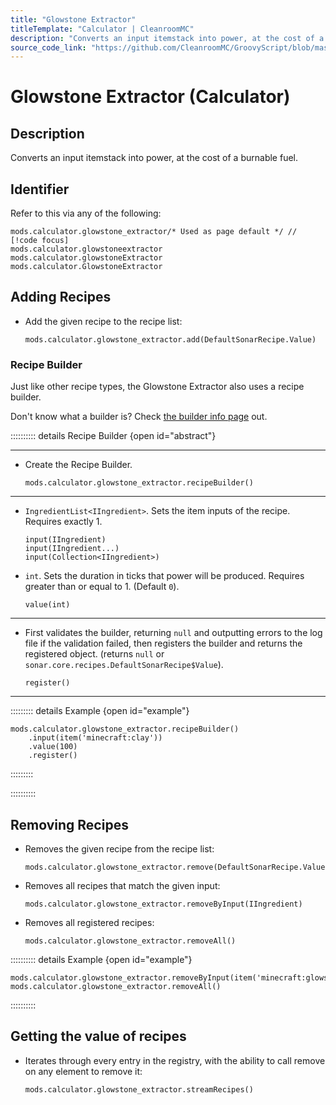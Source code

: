 ```yaml
---
title: "Glowstone Extractor"
titleTemplate: "Calculator | CleanroomMC"
description: "Converts an input itemstack into power, at the cost of a burnable fuel."
source_code_link: "https://github.com/CleanroomMC/GroovyScript/blob/master/src/main/java/com/cleanroommc/groovyscript/compat/mods/calculator/GlowstoneExtractor.java"
---
```


# Glowstone Extractor (Calculator)

## Description

Converts an input itemstack into power, at the cost of a burnable fuel.

## Identifier

Refer to this via any of the following:

```groovy:no-line-numbers {1}
mods.calculator.glowstone_extractor/* Used as page default */ // [!code focus]
mods.calculator.glowstoneextractor
mods.calculator.glowstoneExtractor
mods.calculator.GlowstoneExtractor
```


## Adding Recipes

- Add the given recipe to the recipe list:

    ```groovy:no-line-numbers
    mods.calculator.glowstone_extractor.add(DefaultSonarRecipe.Value)
    ```


### Recipe Builder

Just like other recipe types, the Glowstone Extractor also uses a recipe builder.

Don't know what a builder is? Check [the builder info page](../../getting_started/builder.md) out.

:::::::::: details Recipe Builder {open id="abstract"}

---

- Create the Recipe Builder.

    ```groovy:no-line-numbers
    mods.calculator.glowstone_extractor.recipeBuilder()
    ```

---

- `IngredientList<IIngredient>`. Sets the item inputs of the recipe. Requires exactly 1.

    ```groovy:no-line-numbers
    input(IIngredient)
    input(IIngredient...)
    input(Collection<IIngredient>)
    ```

- `int`. Sets the duration in ticks that power will be produced. Requires greater than or equal to 1. (Default `0`).

    ```groovy:no-line-numbers
    value(int)
    ```

---

- First validates the builder, returning `null` and outputting errors to the log file if the validation failed, then registers the builder and returns the registered object. (returns `null` or `sonar.core.recipes.DefaultSonarRecipe$Value`).

    ```groovy:no-line-numbers
    register()
    ```

---

::::::::: details Example {open id="example"}
```groovy:no-line-numbers
mods.calculator.glowstone_extractor.recipeBuilder()
    .input(item('minecraft:clay'))
    .value(100)
    .register()
```

:::::::::

::::::::::

## Removing Recipes

- Removes the given recipe from the recipe list:

    ```groovy:no-line-numbers
    mods.calculator.glowstone_extractor.remove(DefaultSonarRecipe.Value)
    ```

- Removes all recipes that match the given input:

    ```groovy:no-line-numbers
    mods.calculator.glowstone_extractor.removeByInput(IIngredient)
    ```

- Removes all registered recipes:

    ```groovy:no-line-numbers
    mods.calculator.glowstone_extractor.removeAll()
    ```

:::::::::: details Example {open id="example"}
```groovy:no-line-numbers
mods.calculator.glowstone_extractor.removeByInput(item('minecraft:glowstone'))
mods.calculator.glowstone_extractor.removeAll()
```

::::::::::

## Getting the value of recipes

- Iterates through every entry in the registry, with the ability to call remove on any element to remove it:

    ```groovy:no-line-numbers
    mods.calculator.glowstone_extractor.streamRecipes()
    ```

